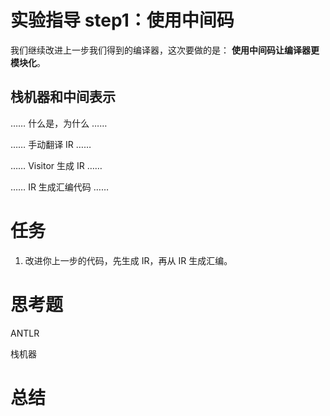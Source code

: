 # 实验指导 step1：使用中间码
我们继续改进上一步我们得到的编译器，这次要做的是： **使用中间码让编译器更模块化**。


## 栈机器和中间表示
…… 什么是，为什么 ……

…… 手动翻译 IR ……

…… Visitor 生成 IR ……

…… IR 生成汇编代码 ……


# 任务
1. 改进你上一步的代码，先生成 IR，再从 IR 生成汇编。

# 思考题
ANTLR

栈机器

# 总结

